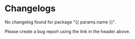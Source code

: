<script lang="ts" setup>
import { useData } from "vitepress";
import { ref } from "vue";

const { params } = useData();
</script>

<div v-if="params.name === 'figma-utils'">

<!--@include: @/../../../packages/figma-utils/CHANGELOG.md-->

</div>

<div v-else-if="params.name === 'headless'">

<!--@include: @/../../../packages/headless/CHANGELOG.md-->

</div>

<div v-else-if="params.name === 'sit-onyx'">

<!--@include: @/../../../packages/sit-onyx/CHANGELOG.md-->

</div>

<div v-else-if="params.name === 'storybook-utils'">

<!--@include: @/../../../packages/storybook-utils/CHANGELOG.md-->

</div>

<div v-else-if="params.name === 'vitepress-theme'">

<!--@include: @/../../../packages/vitepress-theme/CHANGELOG.md-->

</div>

<div v-else-if="params.name === 'icons'">

<!--@include: @/../../../packages/icons/CHANGELOG.md-->

</div>

<div v-else>
  <h1>Changelogs</h1>
  <p>No changelog found for package "{{ params.name }}".</p>
  <p>Please create a bug report using the link in the header above.</p>
</div>
